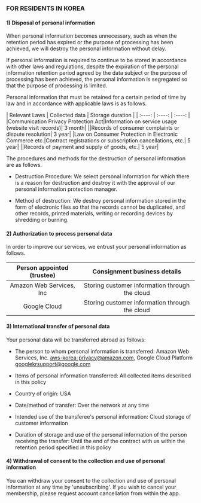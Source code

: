 ### FOR RESIDENTS IN KOREA

#### 1) Disposal of personal information

When personal information becomes unnecessary, such as when the retention period has expired or the purpose of processing has been achieved, we will destroy the personal information without delay.

If personal information is required to continue to be stored in accordance with other laws and regulations, despite the expiration of the personal information retention period agreed by the data subject or the purpose of processing has been achieved, the personal information is segregated so that the purpose of processing is limited.

Personal information that must be retained for a certain period of time by law and in accordance with applicable laws is as follows.

<div id="koreaTable">
|   Relevant Laws  | Collected data | Storage duration |   
|    :----:    |    :----:    |    :----:    |
|Communication Privacy Protection Act|Information on service usage (website visit records)| 3 month|
||Records of consumer complaints or dispute resolution| 3 year|
|Law on Consumer Protection in Electronic Commerce etc.|Contract registrations or subscription cancellations, etc.| 5 year|
||Records of payment and supply of goods, etc.| 5 year|
</div>


The procedures and methods for the destruction of personal information are as follows.

* Destruction Procedure: We select personal information for which there is a reason for destruction and destroy it with the approval of our personal information protection manager.

* Method of destruction: We destroy personal information stored in the form of electronic files so that the records cannot be duplicated, and other records, printed materials, writing or recording devices by shredding or burning.

#### 2) Authorization to process personal data

In order to improve our services, we entrust your personal information as follows.

|  Person appointed (trustee)  |Consignment business details |    
|    :----:    |    :----:    |   
|Amazon Web Services, Inc|Storing customer information through the cloud| 
|Google Cloud|Storing customer information through the cloud| 

#### 3) International transfer of personal data

Your personal data will be transferred abroad as follows:

* The person to whom personal information is transferred: Amazon Web Services, Inc. [aws-korea-privacy@amazon.com](mailto:aws-korea-privacy@amazon.com), Google Cloud Platform [googlekrsupport@google.com](mailto:googlekrsupport@google.com)

* Items of personal information transferred: All collected items described in this policy

* Country of origin: USA

* Date/method of transfer: Over the network at any time

* Intended use of the transferee's personal information: Cloud storage of customer information

* Duration of storage and use of the personal information of the person receiving the transfer: Until the end of the contract with us within the retention period specified in this policy

#### 4) Withdrawal of consent to the collection and use of personal information

You can withdraw your consent to the collection and use of personal information at any time by 'unsubscribing'. If you wish to cancel your membership, please request account cancellation from within the app.

